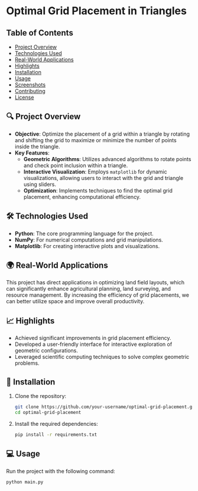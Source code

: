 # Optimal Grid Placement in Triangles


## Table of Contents
- [Project Overview](#-project-overview)
- [Technologies Used](#-technologies-used)
- [Real-World Applications](#-real-world-applications)
- [Highlights](#-highlights)
- [Installation](#-installation)
- [Usage](#-usage)
- [Screenshots](#-screenshots)
- [Contributing](#-contributing)
- [License](#-license)

## 🔍 Project Overview
- **Objective**: Optimize the placement of a grid within a triangle by rotating and shifting the grid to maximize or minimize the number of points inside the triangle.
- **Key Features**:
  - **Geometric Algorithms**: Utilizes advanced algorithms to rotate points and check point inclusion within a triangle.
  - **Interactive Visualization**: Employs `matplotlib` for dynamic visualizations, allowing users to interact with the grid and triangle using sliders.
  - **Optimization**: Implements techniques to find the optimal grid placement, enhancing computational efficiency.

## 🛠 Technologies Used
- **Python**: The core programming language for the project.
- **NumPy**: For numerical computations and grid manipulations.
- **Matplotlib**: For creating interactive plots and visualizations.

## 🌍 Real-World Applications
This project has direct applications in optimizing land field layouts, which can significantly enhance agricultural planning, land surveying, and resource management. By increasing the efficiency of grid placements, we can better utilize space and improve overall productivity.

## 📈 Highlights
- Achieved significant improvements in grid placement efficiency.
- Developed a user-friendly interface for interactive exploration of geometric configurations.
- Leveraged scientific computing techniques to solve complex geometric problems.

## 🚀 Installation
1. Clone the repository:
    ```bash
    git clone https://github.com/your-username/optimal-grid-placement.git
    cd optimal-grid-placement
    ```
2. Install the required dependencies:
    ```bash
    pip install -r requirements.txt
    ```

## 💻 Usage
Run the project with the following command:
```bash
python main.py
